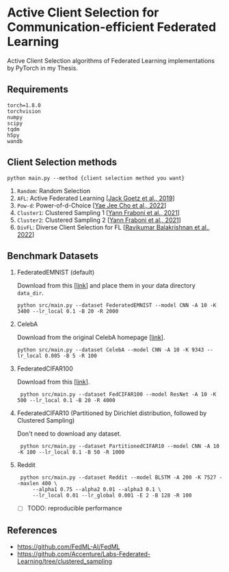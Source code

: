 ﻿# Active Client Selection for Communication-efficient Federated Learning
Active Client Selection algorithms of Federated Learning implementations by PyTorch in my Thesis.

## Requirements
```shell
torch=1.8.0
torchvision
numpy
scipy
tqdm
h5py
wandb
```

## Client Selection methods
```shell
python main.py --method {client selection method you want}
```

 1. ```Random```: Random Selection
 2. ```AFL```: Active Federated Learning [[Jack Goetz et al., 2019](https://arxiv.org/pdf/1909.12641.pdf)]
 3. ```Pow-d```: Power-of-d-Choice [[Yae Jee Cho et al., 2022](https://arxiv.org/pdf/2010.01243.pdf)]
 4. ```Cluster1```: Clustered Sampling 1 [[Yann Fraboni et al., 2021](http://proceedings.mlr.press/v139/fraboni21a/fraboni21a.pdf)]
 5. ```Cluster2```: Clustered Sampling 2 [[Yann Fraboni et al., 2021](http://proceedings.mlr.press/v139/fraboni21a/fraboni21a.pdf)]
 6. ```DivFL```: Diverse Client Selection for FL [[Ravikumar Balakrishnan et al., 2022](https://openreview.net/pdf?id=nwKXyFvaUm)]

## Benchmark Datasets

1. FederatedEMNIST (default)

   Download from this [[link](https://github.com/FedML-AI/FedML/blob/master/python/fedml/data/FederatedEMNIST/download_federatedEMNIST.sh)] and place them in your data directory ```data_dir```.
    
    ```shell
    python src/main.py --dataset FederatedEMNIST --model CNN -A 10 -K 3400 --lr_local 0.1 -B 20 -R 2000 
   ```

2. CelebA
   
   Download from the original CelebA homepage [[link](https://mmlab.ie.cuhk.edu.hk/projects/CelebA.html)].

   ```shell
   python src/main.py --dataset CelebA --model CNN -A 10 -K 9343 --lr_local 0.005 -B 5 -R 100
   ```

3. FederatedCIFAR100
   
   Download from this [[link](https://github.com/FedML-AI/FedML/blob/master/python/fedml/data/fed_cifar100/download_fedcifar100.sh)].

   ```shell
    python src/main.py --dataset FedCIFAR100 --model ResNet -A 10 -K 500 --lr_local 0.1 -B 20 -R 4000 
   ```

4. FederatedCIFAR10 (Partitioned by Dirichlet distribution, followed by Clustered Sampling)

   Don't need to download any dataset.
    
   ```shell
    python src/main.py --dataset PartitionedCIFAR10 --model CNN -A 10 -K 100 --lr_local 0.1 -B 50 -R 1000 
   ```

5. Reddit

   ```shell
    python src/main.py --dataset Reddit --model BLSTM -A 200 -K 7527 --maxlen 400 \
        --alpha1 0.75 --alpha2 0.01 --alpha3 0.1 \
        --lr_local 0.01 --lr_global 0.001 -E 2 -B 128 -R 100
   ```
   
   - [ ] TODO: reproducible performance

## References
 - https://github.com/FedML-AI/FedML 
 - https://github.com/Accenture/Labs-Federated-Learning/tree/clustered_sampling
